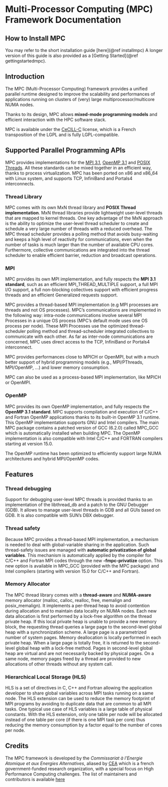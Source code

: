 Multi-Processor Computing (MPC) Framework Documentation
=======================================================

How to Install MPC
------------------

You may refer to the short installation guide [here](@ref installmpc)
A longer version of this guide is also provided as a [Getting Started](@ref gettingstartedmpc).


Introduction
------------

The MPC (Multi-Processor Computing) framework provides a unified parallel
runtime designed to improve the scalability and performances of applications
running on clusters of (very) large multiprocessor/multicore NUMA nodes.

Thanks to its design, MPC allows **mixed-mode programming models** and efficient interaction with the HPC software stack.

MPC is available under the [CeCILL-C][CCC_LNK] license, which is a French
transposition of the LGPL and is fully LGPL-compatible.


Supported Parallel Programming APIs
------------

MPC provides implementations for the [MPI 3.1][MPI_LNK], [OpenMP 3.1][OMP_LNK] and [POSIX Threads][PTH_LNK]. 
All these standards can be mixed together in an efficient way, thanks to process virtualization. 
MPC has been ported on x86 and x86_64 with Linux system, and supports TCP, InfiniBand and Portals4 interconnects.

### Thread Library ###

MPC comes with its own MxN thread library and **POSIX Thread implementation**. MxN
thread libraries provide lightweight user-level threads that are mapped to
kernel threads. One key advantage of the MxN approach is the ability to optimize
the user-level thread scheduler to create and schedule a very large number of
threads with a reduced overhead. The MPC thread scheduler provides a polling
method that avoids busy-waiting and keeps a high level of reactivity for
communications, even when the number of tasks is much larger than the number of
available CPU cores. Furthermore, collective communications are integrated into
the thread scheduler to enable efficient barrier, reduction and broadcast
operations.

### MPI ###

MPC provides its own MPI implementation, and fully respects the **MPI 3.1 standard**,
 such as an efficient MPI_THREAD_MULTIPLE support, a full MPI I/O support, 
a full non-blocking collectives support with efficient progress threads 
and an efficient Generalized requests support.

MPC provides a thread-based MPI implementation (e.g MPI processes are threads and not OS processes).
MPC’s communications are implemented in the following way: 
intra-node communications involve several MPI Processes in a unique OS process 
(MPC’s default mode uses one OS process per node). These MPI Processes use 
the optimized thread-scheduler polling method and thread-scheduler integrated collectives 
to communicate with each other. As far as inter-node communications are concerned, 
MPC uses direct access to the TCP, InfiniBand or Portals4 interconnect. 

MPC provides performances close to MPICH or OpenMPI, but with a much better support 
of hybrid programming models (e.g., MPI/PThreads, MPI/OpenMP, …) and lower memory 
consumption.

MPC can also be used as a process-based MPI implementation, like MPICH or OpenMPI.


### OpenMP ###

MPC provides its own OpenMP implementation, and fully respects the **OpenMP 3.1 standard**.
MPC supports compilation and execution of C/C++ and Fortran OpenMP applications
thanks to its built-in OpenMP 3.1 runtime. This OpenMP implementation supports
GNU and Intel compilers. The main MPC package contains a patched version of GCC
(6.2.0) called MPC_GCC which is automatically installed when building MPC. The
OpenMP implementation is also compatible with Intel C/C++ and FORTRAN compilers
starting at version 15.0. 

The OpenMP runtime has been optimized to
efficiently support large NUMA architectures and hybrid MPI/OpenMP codes.


Features
--------

### Thread debugging ###

Support for debugging user-level MPC threads is provided thanks to an
implementation of the libthread_db and a patch to the GNU Debugger (GDB). It
allows to manage user-level threads in GDB and all GUIs based on GDB. It is also
compatible with SUN’s DBX debugger.

### Thread safety ###

Because MPC provides a thread-based MPI implementation, a mechanism is needed to
deal with global-variable sharing in the application. Such thread-safety issues
are managed with **automatic privatization of global variables**. This mechanism is
automatically applied by the compiler for C/C++ and Fortran MPI codes through
the new **-fmpc-privatize** option. This new option is available in MPC_GCC
(provided with the MPC package) and Intel compilers (starting with version 15.0
for C/C++ and Fortran).

### Memory Allocator ###

The MPC thread library comes with a **thread-aware** and **NUMA-aware** memory allocator
(malloc, calloc, realloc, free, memalign and posix_memalign). It implements a
per-thread heap to avoid contention during allocation and to maintain data
locality on NUMA nodes. Each new data allocation is first performed by a
lock-free algorithm on the thread private heap. If this local private heap is
unable to provide a new memory block, the requesting thread queries a large page
to the second-level global heap with a synchronization scheme. A large page is a
parametrized number of system pages. Memory deallocation is locally performed in
each private heap. When a large page is totally free, it is returned to the
second-level global heap with a lock-free method. Pages in second-level global
heap are virtual and are not necessarily backed by physical pages. On a same
node, memory pages freed by a thread are provided to new allocations of other
threads without any system call.

### Hierarchical Local Storage (HLS) ###

HLS is a set of directives in C, C++ and Fortran allowing the application
developer to share global variables across MPI tasks running on a same node. The
HLS extension can be used to reduce the memory footprint of MPI programs by
avoiding to duplicate data that are common to all MPI tasks. One typical use
case of HLS variables is a large table of physical constants. With the HLS
extension, only one table per node will be allocated instead of one table per
core (if there is one MPI task per core) thus reducing the memory consumption by
a factor equal to the number of cores per node.

Credits
-------
The MPC framework is developed by the *Commissariat à l'Energie Atomique et aux
Energies Alternatives*, aliased by [CEA][CEA_LNK] which is a french
government-funded research organization, with a special focus on High
Performance Computing challenges. The list of maintainers and contributors is
available [here][MAINTAINERS_MD]

[CCC_LNK]: http://www.cecill.info/index.en.html "CeCILL-C License"
[PTH_LNK]: http://pubs.opengroup.org/onlinepubs/007904975/basedefs/pthread.h.html "POSIX Threads Standard"
[OMP_LNK]: http://www.openmp.org/mp-documents/OpenMP3.1.pdf "OpenMP 3.1 standard"
[MPI_LNK]: https://www.mpi-forum.org/docs/mpi-3.1/mpi31-report.pdf "MPI 3.1 Standard"
[CEA_LNK]: http://www.cea.fr/english-portal/ "CEA Home Page"

[MAINTAINERS_MD]: ../../../MAINTAINERS
